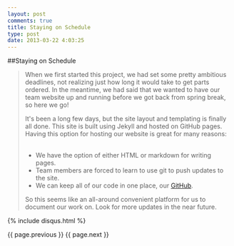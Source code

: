 ```yaml
---
layout: post
comments: true
title: Staying on Schedule
type: post
date: 2013-03-22 4:03:25
---
```


##Staying on Schedule

> When we first started this project, we had set some pretty ambitious deadlines, not realizing just how long it would take to get parts ordered. In the meantime, we had said that we wanted to have our team website up and running before we got back from spring break, so here we go!  
>
> It's been a long few days, but the site layout and templating is finally all done. This site is built using Jekyll and hosted on GitHub pages. Having this option for hosting our website is great for many reasons:  
><br />
> * We have the option of either HTML or markdown for writing pages.
> * Team members are forced to learn to use git to push updates to the site.
> * We can keep all of our code in one place, our [GitHub][].  
>   
>So this seems like an all-around convenient platform for us to document our work on. Look for more updates in the near future.


{% include disqus.html %}

{{ page.previous }} {{ page.next }}

[GitHub]: http://github.com/Swarmbots "SwarmBots GitHub"

